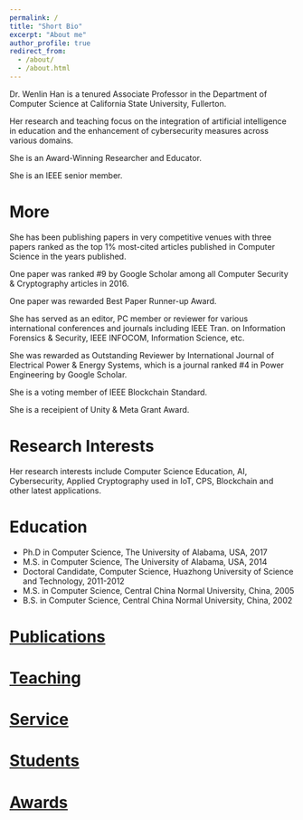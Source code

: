 ```yaml
---
permalink: /
title: "Short Bio"
excerpt: "About me"
author_profile: true
redirect_from: 
  - /about/
  - /about.html
---
```


Dr. Wenlin Han is a tenured Associate Professor in the Department of Computer Science at California State University, Fullerton. 

Her research and teaching focus on the integration of artificial intelligence in education and the enhancement of cybersecurity measures across various domains.

She is an Award-Winning Researcher and Educator.

She is an IEEE senior member.

More
======
She has been publishing papers in very competitive venues with three papers ranked as the top 1% most-cited articles published in Computer Science in the years published.

One paper was ranked #9 by Google Scholar among all Computer Security & Cryptography articles in 2016. 

One paper was rewarded Best Paper Runner-up Award. 

She has served as an editor, PC member or reviewer for various international conferences and journals including IEEE Tran. on Information Forensics & Security, IEEE INFOCOM, Information Science, etc. 

She was rewarded as Outstanding Reviewer by International Journal of Electrical Power & Energy Systems, which is a journal ranked #4 in Power Engineering by Google Scholar. 

She is a voting member of IEEE Blockchain Standard.

She is a receipient of Unity & Meta Grant Award.

Research Interests
======
Her research interests include Computer Science Education, AI, Cybersecurity, Applied Cryptography used in IoT, CPS, Blockchain and other latest applications. 

Education
======
* Ph.D in Computer Science, The University of Alabama, USA, 2017
* M.S. in Computer Science, The University of Alabama, USA, 2014
* Doctoral Candidate, Computer Science, Huazhong University of Science and Technology, 2011-2012
* M.S. in Computer Science, Central China Normal University, China, 2005
* B.S. in Computer Science, Central China Normal University, China, 2002


[Publications](https://wenlinhan.github.io/publications/)
======

[Teaching](https://wenlinhan.github.io/teaching/)
======

[Service](https://wenlinhan.github.io/cv/)
======

[Students](https://wenlinhan.github.io/students/)
======

[Awards](https://wenlinhan.github.io/portfolio/)
======
